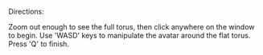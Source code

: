 Directions:

Zoom out enough to see the full torus, then click anywhere on the window to begin. Use 'WASD' keys to manipulate the avatar around the flat torus. Press 'Q' to finish.
